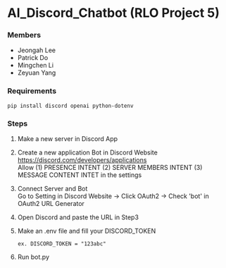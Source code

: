 # AI_Discord_Chatbot (RLO Project 5)

### Members
- Jeongah Lee
- Patrick Do
- Mingchen Li
- Zeyuan Yang

### Requirements
```
pip install discord openai python-dotenv 
```

### Steps
1. Make a new server in Discord App

2. Create a new application Bot in Discord Website
https://discord.com/developers/applications <br> Allow (1) PRESENCE INTENT (2) SERVER MEMBERS INTENT (3) MESSAGE CONTENT INTET in the settings

3. Connect Server and Bot<br>
Go to Setting in Discord Website -> Click OAuth2 -> Check 'bot' in OAuth2 URL Generator

4. Open Discord and paste the URL in Step3
5. Make an .env file and fill your DISCORD_TOKEN
    ```
    ex. DISCORD_TOKEN = "123abc"
    ```
6. Run bot.py
